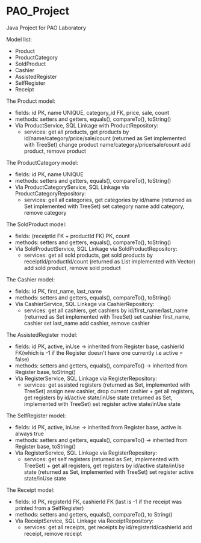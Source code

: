 # PAO_Project
Java Project for PAO Laboratory

Model list:

- Product
- ProductCategory
- SoldProduct
- Cashier
- AssistedRegister
- SelfRegister
- Receipt

The Product model:

- fields: id PK, name UNIQUE, category_id FK, price, sale, count
- methods: setters and getters, equals(), compareTo(), toString()
- Via ProductService, SQL Linkage with ProductRepository:
  - services: get all products, get products by id/name/category/price/sale/count (returned as Set<Product> implemented with TreeSet)
            change product name/category/price/sale/count
            add product, remove product

The ProductCategory model:

- fields: id PK, name UNIQUE
- methods: setters and getters, equals(), compareTo(), toString()
- Via ProductCategoryService, SQL Linkage via ProductCategoryRepository:
  - services: gell all categories, get categories by id/name (returned as Set<ProductCategory> implemented with TreeSet)
            set category name 
            add category, remove category
            
The SoldProduct model:

- fields: (receiptId FK + productId FK) PK, count
- methods: setters and getters, equals(), compareTo(), toString()
- Via SoldProductService, SQL Linkage via SoldProductRepository:
  - services: get all sold products, get sold products by receiptId/productId/count (returned as List<SoldProduct> implemented with Vector)
            add sold product, remove sold product
            
The Cashier model:

- fields: id PK, first_name, last_name
- methods: setters and getters, equals(), compareTo(), toString()
- Via CashierService, SQL Linkage via CashierRepository:
  - services: get all cashiers, get cashiers by id/first_name/last_name (returned as Set<Cashier> implemented with TreeSet)
            set cashier first_name, cashier set last_name
            add cashier, remove cashier
            
The AssistedRegister model:

- fields: id PK, active, inUse -> inherited from Register base, cashierId FK(which is -1 if the Register doesn't have one currently i.e active = false)
- methods: setters and getters, equals(), compareTo() -> inherited from Register base, toString()
- Via RegisterService, SQL Linkage via RegisterRepository:
  - services: get assisted registers (returned as Set<Register>, implemented with TreeSet) assign new cashier, drop current cashier 
          + get all registers, get registers by id/active state/inUse state (returned as Set<Register>, implemented with TreeSet)
          set register active state/inUse state
          
The SelfRegister model:

- fields: id PK, active, inUse -> inherited from Register base, active is always true
- methods: setters and getters, equals(), compareTo() -> inherited from Register base, toString()
- Via RegisterService, SQL Linkage via RegisterRepository:
  - services: get self registers (returned as Set<Register>, implemented with TreeSet) 
          + get all registers, get registers by id/active state/inUse state (returned as Set<Register>, implemented with TreeSet)
          set register active state/inUse state

The Receipt model:

- fields: id PK, registerId FK, cashierId FK (last is -1 if the receipt was printed from a SelfRegister)
- methods: setters and getters, equals(), compareTo(), to String()
- Via ReceiptService, SQL Linkage via ReceiptRepository:
  - services: get all receipts, get receipts by id/registerId/cashierId
            add receipt, remove receipt
